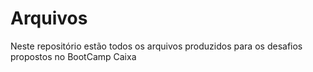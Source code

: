 # Arquivos
Neste repositório estão todos os arquivos produzidos para os desafios propostos no BootCamp Caixa
